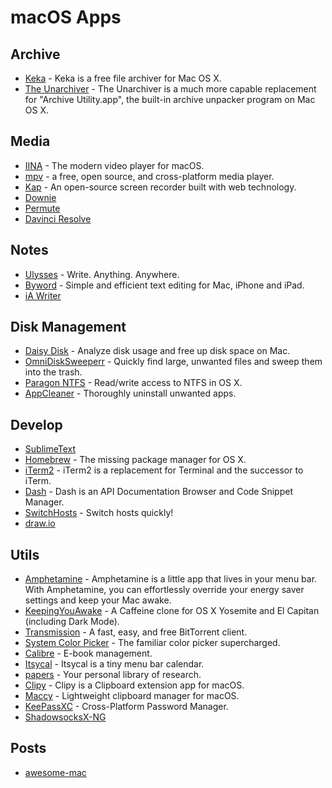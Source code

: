 # macOS Apps

## Archive

- [Keka](http://www.kekaosx.com/) - Keka is a free file archiver for Mac OS X.
- [The Unarchiver](http://wakaba.c3.cx/s/apps/unarchiver.html) - The Unarchiver is a much more capable replacement for "Archive Utility.app", the built-in archive unpacker program on Mac OS X.

## Media

- [IINA](https://lhc70000.github.io/iina/) - The modern video player for macOS.
- [mpv](https://mpv.io/) - a free, open source, and cross-platform media player.
- [Kap](https://getkap.co/) - An open-source screen recorder built with web technology.
- [Downie](https://software.charliemonroe.net/downie/)
- [Permute](https://software.charliemonroe.net/permute/)
- [Davinci Resolve](http://www.blackmagicdesign.com/products/davinciresolve)

## Notes

- [Ulysses](http://www.ulyssesapp.com/) - Write. Anything. Anywhere.
- [Byword](https://bywordapp.com/) - Simple and efficient text editing for Mac, iPhone and iPad.
- [iA Writer](https://ia.net/writer)

## Disk Management

- [Daisy Disk](https://daisydiskapp.com/) - Analyze disk usage and free up disk space on Mac.
- [OmniDiskSweeperr](https://www.omnigroup.com/more) - Quickly find large, unwanted files and sweep them into the trash.
- [Paragon NTFS](https://www.paragon-software.com/home/ntfs-mac/) - Read/write access to NTFS in OS X.
- [AppCleaner](https://freemacsoft.net/appcleaner/) - Thoroughly uninstall unwanted apps.

## Develop

- [SublimeText](https://www.sublimetext.com/)
- [Homebrew](http://brew.sh/) - The missing package manager for OS X.
- [iTerm2](https://www.iterm2.com/) - iTerm2 is a replacement for Terminal and the successor to iTerm.
- [Dash](https://kapeli.com/dash) - Dash is an API Documentation Browser and Code Snippet Manager.
- [SwitchHosts](https://github.com/oldj/SwitchHosts) - Switch hosts quickly!
- [draw.io](https://github.com/jgraph/drawio)

## Utils

- [Amphetamine](https://itunes.apple.com/app/amphetamine/id937984704?mt=12) - Amphetamine is a little app that lives in your menu bar. With Amphetamine, you can effortlessly override your energy saver settings and keep your Mac awake.
- [KeepingYouAwake](https://github.com/newmarcel/KeepingYouAwake) - A Caffeine clone for OS X Yosemite and El Capitan (including Dark Mode).
- [Transmission](http://www.transmissionbt.com/) - A fast, easy, and free BitTorrent client.
- [System Color Picker](https://sindresorhus.com/system-color-picker.html) - The familiar color picker supercharged.
- [Calibre](https://calibre-ebook.com/) - E-book management.
- [Itsycal](https://www.mowglii.com/itsycal/) - Itsycal is a tiny menu bar calendar.
- [papers](https://www.readcube.com/papers/) - Your personal library of research.
- [Clipy](https://github.com/Clipy/Clipy) - Clipy is a Clipboard extension app for macOS.
- [Maccy](https://github.com/p0deje/Maccy) - Lightweight clipboard manager for macOS.
- [KeePassXC](https://keepassxc.org/) - Cross-Platform Password Manager.
- [ShadowsocksX-NG](https://github.com/shadowsocks/ShadowsocksX-NG)

## Posts

- [awesome-mac](https://github.com/jaywcjlove/awesome-mac)

